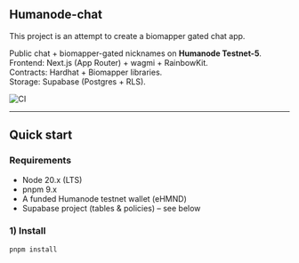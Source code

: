 ## Humanode-chat

This project is an attempt to create a biomapper gated chat app.

Public chat + biomapper-gated nicknames on **Humanode Testnet-5**.  
Frontend: Next.js (App Router) + wagmi + RainbowKit.  
Contracts: Hardhat + Biomapper libraries.  
Storage: Supabase (Postgres + RLS).

![CI](https://github.com/Cyber-preacher/humanode-chat/actions/workflows/ci.yml/badge.svg)

---

## Quick start

### Requirements
- Node 20.x (LTS)
- pnpm 9.x
- A funded Humanode testnet wallet (eHMND)
- Supabase project (tables & policies) – see below

### 1) Install
```bash
pnpm install
